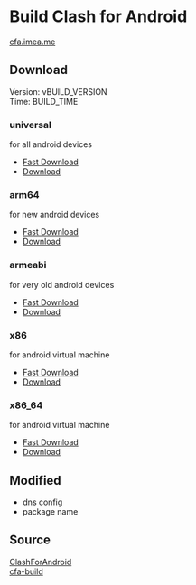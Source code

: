 # Build Clash for Android
[cfa.imea.me](https://cfa.imea.me)  

## Download
Version: vBUILD_VERSION  
Time: BUILD_TIME  

### universal
for all android devices  
- [Fast Download](https://ghproxy.com/https://github.com/kaminolee/cfa-build/raw/apks/cfa-BUILD_VERSION-kamino-universal-release.apk)  
- [Download](https://github.com/kaminolee/cfa-build/raw/apks/cfa-BUILD_VERSION-kamino-universal-release.apk)  

### arm64
for new android devices  
- [Fast Download](https://ghproxy.com/https://github.com/kaminolee/cfa-build/raw/apks/cfa-BUILD_VERSION-kamino-arm64-v8a-release.apk)  
- [Download](https://github.com/kaminolee/cfa-build/raw/apks/cfa-BUILD_VERSION-kamino-arm64-v8a-release.apk)  

### armeabi
for very old android devices  
- [Fast Download](https://ghproxy.com/https://github.com/kaminolee/cfa-build/raw/apks/cfa-BUILD_VERSION-kamino-armeabi-v7a-release.apk)  
- [Download](https://github.com/kaminolee/cfa-build/raw/apks/cfa-BUILD_VERSION-kamino-armeabi-v7a-release.apk)  

### x86
for android virtual machine  
- [Fast Download](https://ghproxy.com/https://github.com/kaminolee/cfa-build/raw/apks/cfa-BUILD_VERSION-kamino-x86-release.apk)  
- [Download](https://github.com/kaminolee/cfa-build/raw/apks/cfa-BUILD_VERSION-kamino-x86-release.apk)  

### x86_64
for android virtual machine  
- [Fast Download](https://ghproxy.com/https://github.com/kaminolee/cfa-build/raw/apks/cfa-BUILD_VERSION-kamino-x86_64-release.apk)  
- [Download](https://github.com/kaminolee/cfa-build/raw/apks/cfa-BUILD_VERSION-kamino-x86_64-release.apk)  

## Modified
- dns config
- package name

## Source
[ClashForAndroid](https://github.com/Kr328/ClashForAndroid)  
[cfa-build](https://github.com/kaminolee/cfa-build)  
